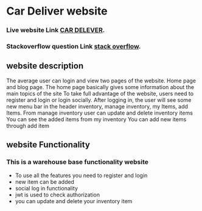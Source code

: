 # Car Deliver website

### Live website Link [CAR DELEVER](https://assignment-11-71417.web.app/).
### Stackoverflow question Link [stack overflow](https://stackoverflow.com/questions/72254108/react-firebase-is-not-returning-error-message-even-after-giving-wrong-input).

## website description 
The average user can login and view two pages of the website. Home page and blog page. The home page basically gives some information about the main topics of the site To take full advantage of the website, users need to register and login or login socially. After logging in, the user will see some new menu bar in the header inventory, manage inventory, my Items, add Items. From manage inventory user can update and delete inventory items You can see the added items from my inventory You can add new items through add item

## website Functionality 

### This is a warehouse base functionality website
* To use all the features you need to register and login
* new item can be added
* social log in functionality 
* jwt is used to check authorization
* you can update and delete your inventory item 

